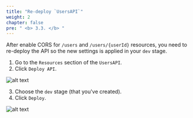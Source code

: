 ```yaml
---
title: "Re-deploy `UsersAPI`"
weight: 2
chapter: false
pre: " <b> 3.3. </b> "
---
```


After enable CORS for `/users` and `/users/{userId}` resources, you need to re-deploy the API so the new settings is applied in your `dev` stage.

1. Go to the `Resources` section of the `UsersAPI`.
2. Click `Deploy API`.

![alt text](/images/workshop-3/API-Gateway--UsersAPI--redeploy-button.png)

3. Choose the `dev` stage (that you've created).
4. Click `Deploy`.

![alt text](/images/workshop-3/API-Gateway--UsersAPI--redeploy-stage.png)
